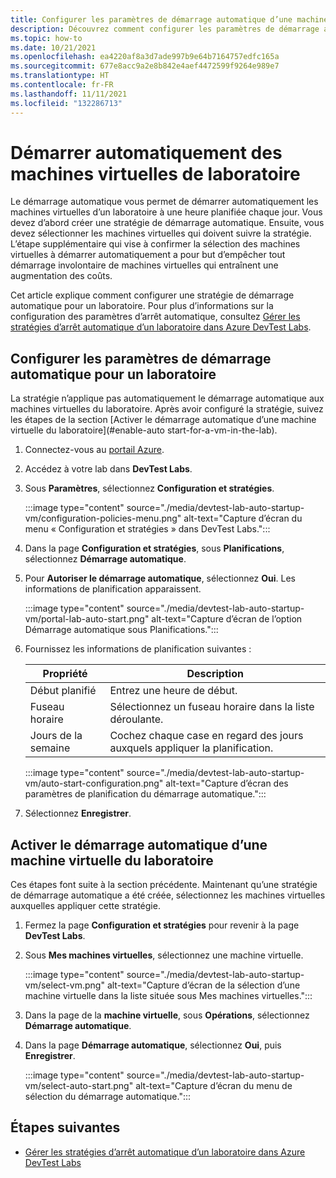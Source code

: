 ```yaml
---
title: Configurer les paramètres de démarrage automatique d’une machine virtuelle
description: Découvrez comment configurer les paramètres de démarrage automatique des machines virtuelles dans un laboratoire. Ce paramètre permet aux machines virtuelles du laboratoire de démarrer automatiquement selon une planification.
ms.topic: how-to
ms.date: 10/21/2021
ms.openlocfilehash: ea4220af8a3d7ade997b9e64b7164757edfc165a
ms.sourcegitcommit: 677e8acc9a2e8b842e4aef4472599f9264e989e7
ms.translationtype: HT
ms.contentlocale: fr-FR
ms.lasthandoff: 11/11/2021
ms.locfileid: "132286713"
---
```

# <a name="start-up-lab-virtual-machines-automatically"></a>Démarrer automatiquement des machines virtuelles de laboratoire

Le démarrage automatique vous permet de démarrer automatiquement les machines virtuelles d’un laboratoire à une heure planifiée chaque jour. Vous devez d’abord créer une stratégie de démarrage automatique. Ensuite, vous devez sélectionner les machines virtuelles qui doivent suivre la stratégie. L’étape supplémentaire qui vise à confirmer la sélection des machines virtuelles à démarrer automatiquement a pour but d’empêcher tout démarrage involontaire de machines virtuelles qui entraînent une augmentation des coûts.

Cet article explique comment configurer une stratégie de démarrage automatique pour un laboratoire. Pour plus d’informations sur la configuration des paramètres d’arrêt automatique, consultez [Gérer les stratégies d’arrêt automatique d’un laboratoire dans Azure DevTest Labs](devtest-lab-auto-shutdown.md). 

## <a name="configure-auto-start-settings-for-a-lab"></a>Configurer les paramètres de démarrage automatique pour un laboratoire 

La stratégie n’applique pas automatiquement le démarrage automatique aux machines virtuelles du laboratoire. Après avoir configuré la stratégie, suivez les étapes de la section [Activer le démarrage automatique d’une machine virtuelle du laboratoire](#enable-auto start-for-a-vm-in-the-lab).

1. Connectez-vous au [portail Azure](https://portal.azure.com/).

1. Accédez à votre lab dans **DevTest Labs**.

1. Sous **Paramètres**, sélectionnez **Configuration et stratégies**. 

   :::image type="content" source="./media/devtest-lab-auto-startup-vm/configuration-policies-menu.png" alt-text="Capture d’écran du menu « Configuration et stratégies » dans DevTest Labs.":::

1. Dans la page **Configuration et stratégies**, sous **Planifications**, sélectionnez **Démarrage automatique**.

1. Pour **Autoriser le démarrage automatique**, sélectionnez **Oui**. Les informations de planification apparaissent.

    :::image type="content" source="./media/devtest-lab-auto-startup-vm/portal-lab-auto-start.png" alt-text="Capture d’écran de l’option Démarrage automatique sous Planifications.":::
 
1. Fournissez les informations de planification suivantes :

    |Propriété | Description |
    |---|---|
    |Début planifié| Entrez une heure de début.|
    |Fuseau horaire| Sélectionnez un fuseau horaire dans la liste déroulante.|
    |Jours de la semaine| Cochez chaque case en regard des jours auxquels appliquer la planification.|

    :::image type="content" source="./media/devtest-lab-auto-startup-vm/auto-start-configuration.png" alt-text="Capture d’écran des paramètres de planification du démarrage automatique.":::

1. Sélectionnez **Enregistrer**. 

## <a name="enable-auto-start-for-a-vm-in-the-lab"></a>Activer le démarrage automatique d’une machine virtuelle du laboratoire

Ces étapes font suite à la section précédente. Maintenant qu’une stratégie de démarrage automatique a été créée, sélectionnez les machines virtuelles auxquelles appliquer cette stratégie.

1. Fermez la page **Configuration et stratégies** pour revenir à la page **DevTest Labs**.

1. Sous **Mes machines virtuelles**, sélectionnez une machine virtuelle.

    :::image type="content" source="./media/devtest-lab-auto-startup-vm/select-vm.png" alt-text="Capture d’écran de la sélection d’une machine virtuelle dans la liste située sous Mes machines virtuelles.":::

1. Dans la page de la **machine virtuelle**, sous **Opérations**, sélectionnez **Démarrage automatique**. 

1. Dans la page **Démarrage automatique**, sélectionnez **Oui**, puis **Enregistrer**.

    :::image type="content" source="./media/devtest-lab-auto-startup-vm/select-auto-start.png" alt-text="Capture d’écran du menu de sélection du démarrage automatique.":::

## <a name="next-steps"></a>Étapes suivantes

- [Gérer les stratégies d’arrêt automatique d’un laboratoire dans Azure DevTest Labs](devtest-lab-auto-shutdown.md)
